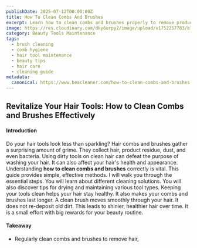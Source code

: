 ```yaml
---
publishDate: 2025-07-12T00:00:00Z
title: How To Clean Combs And Brushes
excerpt: Learn how to clean combs and brushes properly to remove product buildup, dirt, and bacteria. Improve hair health and extend tool life with our easy guide.
image: https://res.cloudinary.com/dky6urpy2/image/upload/v1752257783/blog_image_1752257783_qysmkn.webp
category: Beauty Tools Maintenance
tags:
  - brush cleaning
  - comb hygiene
  - hair tool maintenance
  - beauty tips
  - hair care
  - cleaning guide
metadata:
  canonical: https://www.beacleaner.com/how-to-clean-combs-and-brushes
---
```


## Revitalize Your Hair Tools: How to Clean Combs and Brushes Effectively

#### Introduction
Do your hair tools look less than sparkling? Hair combs and brushes gather a surprising amount of grime. They collect hair, product residue, dust, and even bacteria. Using dirty tools on clean hair can defeat the purpose of washing your hair. It can also affect your hair's health and appearance. Understanding **how to clean combs and brushes** correctly is vital. This guide provides simple, effective methods. I will walk you through the essential steps. You will learn about different cleaning solutions. You will also discover tips for drying and maintaining various tool types. Keeping your tools clean helps your hair stay healthy. It also makes your combs and brushes last longer. A clean brush moves smoothly through your hair. It does not re-deposit old dirt. This leads to shinier, healthier hair over time. It is a small effort with big rewards for your beauty routine.

#### Takeaway
*   Regularly clean combs and brushes to remove hair,